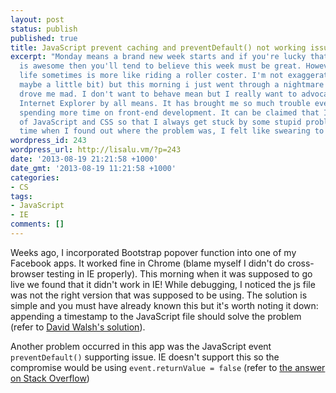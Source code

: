 ```yaml
---
layout: post
status: publish
published: true
title: JavaScript prevent caching and preventDefault() not working issue in IE
excerpt: "Monday means a brand new week starts and if you're lucky that the weather
  is awesome then you'll tend to believe this week must be great. However, developers'
  life sometimes is more like riding a roller coster. I'm not exaggerating here (ok
  maybe a little bit) but this morning i just went through a nightmare which almost
  drove me mad. I don't want to behave mean but I really want to advocate to kill
  Internet Explorer by all means. It has brought me so much trouble ever since I started
  spending more time on front-end development. It can be claimed that I am not a master
  of JavaScript and CSS so that I always get stuck by some stupid problems. Every
  time when I found out where the problem was, I felt like swearing to IE.\r\n"
wordpress_id: 243
wordpress_url: http://lisalu.vm/?p=243
date: '2013-08-19 21:21:58 +1000'
date_gmt: '2013-08-19 11:21:58 +1000'
categories:
- CS
tags:
- JavaScript
- IE
comments: []
---
```

Weeks ago, I incorporated Bootstrap popover function into one of my Facebook apps. 
It worked fine in Chrome (blame myself I didn't do cross-browser testing in IE properly). 
This morning when it was supposed to go live we found that it didn't work in IE! 
While debugging, I noticed the js file was not the right version that was supposed to be using. 
The solution is simple and you must have already known this but it's worth noting it down: 
appending a timestamp to the JavaScript file should solve the problem 
(refer to [David Walsh's solution](http://davidwalsh.name/prevent-cache)).

Another problem occurred in this app was the JavaScript event `preventDefault()` supporting issue. 
IE doesn't support this so the compromise would be using `event.returnValue = false` 
(refer to [the answer on Stack Overflow](http://stackoverflow.com/questions/1000597/event-preventdefault-function-not-working-in-ie))
